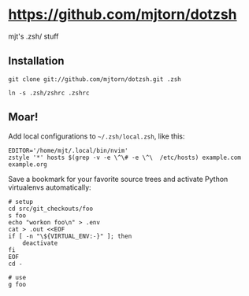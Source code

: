 # https://github.com/mjtorn/dotzsh

mjt's .zsh/ stuff

## Installation

    git clone git://github.com/mjtorn/dotzsh.git .zsh

    ln -s .zsh/zshrc .zshrc

## Moar!

Add local configurations to `~/.zsh/local.zsh`, like this:

    EDITOR='/home/mjt/.local/bin/nvim'
    zstyle '*' hosts $(grep -v -e \^\# -e \^\  /etc/hosts) example.com example.org

Save a bookmark for your favorite source trees and activate Python virtualenvs automatically:

    # setup
    cd src/git_checkouts/foo
    s foo
    echo "workon foo\n" > .env
    cat > .out <<EOF
    if [ -n "\${VIRTUAL_ENV:-}" ]; then
        deactivate
    fi
    EOF
    cd -

    # use
    g foo

